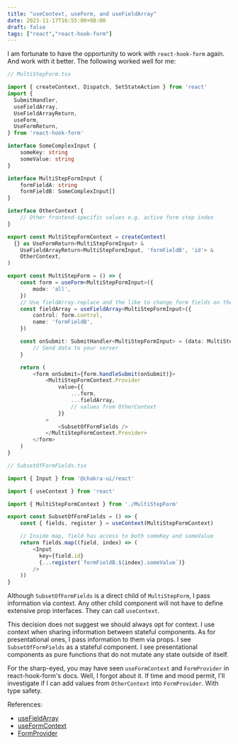 ```yaml
---
title: "useContext, useForm, and useFieldArray"
date: 2023-11-17T16:55:00+08:00
draft: false
tags: ["react","react-hook-form"]
---
```

I am fortunate to have the opportunity to work with `react-hook-form` again. And work with it better. The following worked well for me:

```typescript
// MultiStepForm.tsx

import { createContext, Dispatch, SetStateAction } from 'react'
import {
  SubmitHandler,
  useFieldArray,
  UseFieldArrayReturn,
  useForm,
  UseFormReturn,
} from 'react-hook-form'

interface SomeComplexInput {
    someKey: string
    someValue: string
}

interface MultiStepFormInput {
    formFieldA: string
    formFieldB: SomeComplexInput[]
}

interface OtherContext {
    // Other frontend-specific values e.g. active form step index
}

export const MultiStepFormContext = createContext(
  {} as UseFormReturn<MultiStepFormInput> &
    UseFieldArrayReturn<MultiStepFormInput, 'formFieldB', 'id'> &
    OtherContext,
)

export const MultiStepForm = () => {
    const form = useForm<MultiStepFormInput>({
        mode: 'all',
    })
    // Use fieldArray.replace and the like to change form fields on the fly
    const fieldArray = useFieldArray<MultiStepFormInput>({
        control: form.control,
        name: 'formFieldB',
    })

    const onSubmit: SubmitHandler<MultiStepFormInput> = (data: MultiStepFormInput) => {
        // Send data to your server
    }

    return (
        <form onSubmit={form.handleSubmit(onSubmit)}>
            <MultiStepFormContext.Provider
                value={{
                    ...form,
                    ...fieldArray,
                    // values from OtherContext
                }}
            >
                <SubsetOfFormFields />
            </MultiStepFormContext.Provider>
        </form>
    )
}
```

```typescript
// SubsetOfFormFields.tsx

import { Input } from '@chakra-ui/react'

import { useContext } from 'react'

import { MultiStepFormContext } from './MultiStepForm'

export const SubsetOfFormFields = () => {
    const { fields, register } = useContext(MultiStepFormContext)

    // Inside map, field has access to both someKey and someValue
    return fields.map((field, index) => (
        <Input
          key={field.id}
          {...register(`formFieldB.${index}.someValue`)}
        />
    ))
}
```

Although `SubsetOfFormFields` is a direct child of `MultiStepForm`, I pass information via context. Any other child component will not have to define extensive prop interfaces. They can call `useContext`.

This decision does not suggest we should always opt for context. I use context when sharing information between stateful components. As for presentational ones, I pass information to them via props. I see `SubsetOfFormFields` as a stateful component. I see presentational components as pure functions that do not mutate any state outside of itself.

For the sharp-eyed, you may have seen `useFormContext` and `FormProvider` in react-hook-form's docs. Well, I forgot about it. If time and mood permit, I'll investigate if I can add values from `OtherContext` into `FormProvider`. With type safety.

References:
- [useFieldArray](https://react-hook-form.com/docs/usefieldarray)
- [useFormContext](https://react-hook-form.com/docs/useformcontext)
- [FormProvider](https://react-hook-form.com/docs/formprovider)
